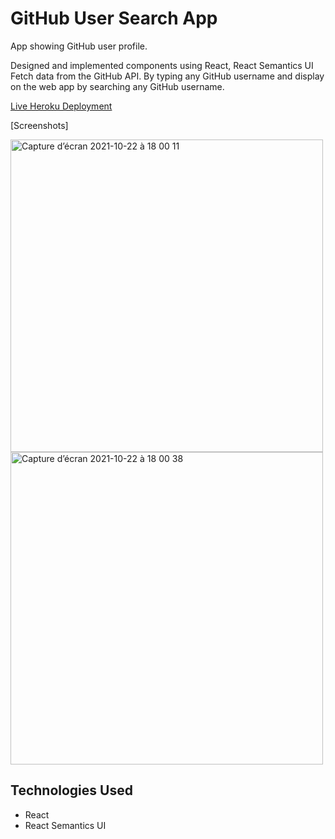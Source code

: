 # GitHub User Search App

App showing GitHub user profile.

Designed and implemented components using React, React Semantics UI 
Fetch data from the GitHub API. 
By typing any GitHub username and display on the web app by searching any GitHub username.

[Live Heroku Deployment]()

[Screenshots]

<img width="500" alt="Capture d’écran 2021-10-22 à 18 00 11" src="https://user-images.githubusercontent.com/78886716/138430883-90ca208a-2772-45ec-ba80-afe121517efd.png">

<img width="500" alt="Capture d’écran 2021-10-22 à 18 00 38" src="https://user-images.githubusercontent.com/78886716/138430906-499eaa91-2d2e-4f50-9978-51c01f0e1d67.png">


## Technologies Used

* React
* React Semantics UI
